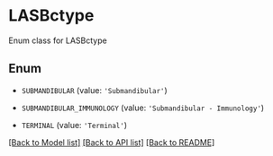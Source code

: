 # LASBctype

Enum class for LASBctype

## Enum

* `SUBMANDIBULAR` (value: `'Submandibular'`)

* `SUBMANDIBULAR_IMMUNOLOGY` (value: `'Submandibular - Immunology'`)

* `TERMINAL` (value: `'Terminal'`)

[[Back to Model list]](../README.md#documentation-for-models) [[Back to API list]](../README.md#documentation-for-api-endpoints) [[Back to README]](../README.md)


